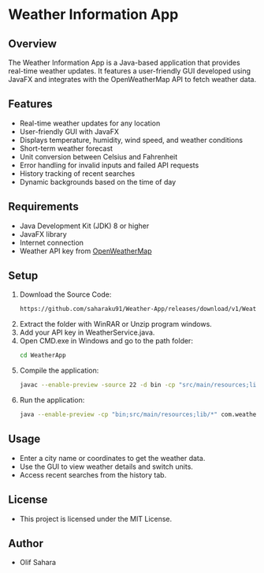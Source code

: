 # Weather Information App

## Overview
The Weather Information App is a Java-based application that provides real-time weather updates.
It features a user-friendly GUI developed using JavaFX and integrates with the OpenWeatherMap API to fetch weather data.

## Features
- Real-time weather updates for any location
- User-friendly GUI with JavaFX
- Displays temperature, humidity, wind speed, and weather conditions
- Short-term weather forecast
- Unit conversion between Celsius and Fahrenheit
- Error handling for invalid inputs and failed API requests
- History tracking of recent searches
- Dynamic backgrounds based on the time of day

## Requirements
- Java Development Kit (JDK) 8 or higher
- JavaFX library
- Internet connection
- Weather API key from [OpenWeatherMap](https://openweathermap.org/)

## Setup
1. Download the Source Code:
   ```bash
   https://github.com/saharaku91/Weather-App/releases/download/v1/WeatherApp.zip
2. Extract the folder with WinRAR or Unzip program windows.
3. Add your API key in WeatherService.java.
4. Open CMD.exe in Windows and go to the path folder:
   ```bash
   cd WeatherApp
5. Compile the application:
   ```bash
   javac --enable-preview -source 22 -d bin -cp "src/main/resources;lib/*" src/main/java/com/weatherapp/*.java
6. Run the application:
   ```bash
   java --enable-preview -cp "bin;src/main/resources;lib/*" com.weatherapp.Main

## Usage

- Enter a city name or coordinates to get the weather data.
- Use the GUI to view weather details and switch units.
- Access recent searches from the history tab.
	
## License
- This project is licensed under the MIT License.


## Author

- Olif Sahara

